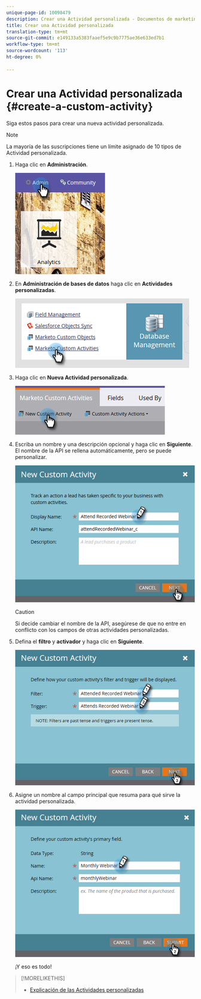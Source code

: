 ```yaml
---
unique-page-id: 10098479
description: Crear una Actividad personalizada - Documentos de marketing - Documentación del producto
title: Crear una Actividad personalizada
translation-type: tm+mt
source-git-commit: e149133a5383faaef5e9c9b7775ae36e633ed7b1
workflow-type: tm+mt
source-wordcount: '113'
ht-degree: 0%

---
```



# Crear una Actividad personalizada {#create-a-custom-activity}

Siga estos pasos para crear una nueva actividad personalizada.

>[!NOTE]
>
>La mayoría de las suscripciones tiene un límite asignado de 10 tipos de Actividad personalizada.

1. Haga clic en **Administración**.

   ![](assets/one.png)

1. En **Administración de bases de datos** haga clic en **Actividades personalizadas**.

   ![](assets/two.png)

1. Haga clic en **Nueva Actividad personalizada**.

   ![](assets/three.png)

1. Escriba un nombre y una descripción opcional y haga clic en **Siguiente**. El nombre de la API se rellena automáticamente, pero se puede personalizar.

   ![](assets/four.png)

   >[!CAUTION]
   >
   >Si decide cambiar el nombre de la API, asegúrese de que no entre en conflicto con los campos de otras actividades personalizadas.

1. Defina el **filtro** y **activador** y haga clic en **Siguiente**.

   ![](assets/five.png)

1. Asigne un nombre al campo principal que resuma para qué sirve la actividad personalizada.

   ![](assets/six.png)

   ¡Y eso es todo!

>[!MORELIKETHIS]
>
>* [Explicación de las Actividades personalizadas](understanding-custom-activities.md)

>



